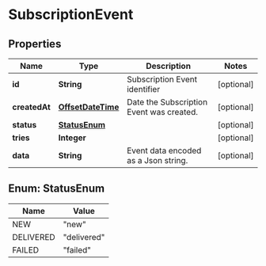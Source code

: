 
# SubscriptionEvent

## Properties
Name | Type | Description | Notes
------------ | ------------- | ------------- | -------------
**id** | **String** | Subscription Event identifier |  [optional]
**createdAt** | [**OffsetDateTime**](OffsetDateTime.md) | Date the Subscription Event was created. |  [optional]
**status** | [**StatusEnum**](#StatusEnum) |  |  [optional]
**tries** | **Integer** |  |  [optional]
**data** | **String** | Event data encoded as a Json string. |  [optional]


<a name="StatusEnum"></a>
## Enum: StatusEnum
Name | Value
---- | -----
NEW | &quot;new&quot;
DELIVERED | &quot;delivered&quot;
FAILED | &quot;failed&quot;




